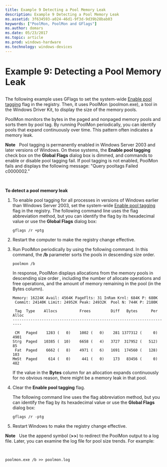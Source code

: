 ```yaml
---
title: Example 9 Detecting a Pool Memory Leak
description: Example 9 Detecting a Pool Memory Leak
ms.assetid: 3f634593-a024-46d1-9f3d-9d39b28bab03
keywords: ["PoolMon, PoolMon and GFlags"]
ms.author: domars
ms.date: 05/23/2017
ms.topic: article
ms.prod: windows-hardware
ms.technology: windows-devices
---
```


# Example 9: Detecting a Pool Memory Leak


## <span id="ddk_example_9___detecting_a_pool_memory_leak_dtools"></span><span id="DDK_EXAMPLE_9___DETECTING_A_POOL_MEMORY_LEAK_DTOOLS"></span>


The following example uses GFlags to set the system-wide [Enable pool tagging](enable-pool-tagging.md) flag in the registry. Then, it uses PoolMon (poolmon.exe), a tool in the Windows Driver Kit, to display the size of the memory pools.

PoolMon monitors the bytes in the paged and nonpaged memory pools and sorts them by pool tag. By running PoolMon periodically, you can identify pools that expand continuously over time. This pattern often indicates a memory leak.

**Note**   Pool tagging is permanently enabled in Windows Server 2003 and later versions of Windows. On these systems, the **Enable pool tagging** check box on the **Global Flags** dialog box is dimmed, and commands to enable or disable pool tagging fail.
If pool tagging is not enabled, PoolMon fails and displays the following message: "Query pooltags Failed c0000002."

 

**To detect a pool memory leak**

1.  To enable pool tagging for all processes in versions of Windows earlier than Windows Server 2003, set the system-wide [Enable pool tagging](enable-pool-tagging.md) flag in the registry. The following command line uses the flag abbreviation method, but you can identify the flag by its hexadecimal value or use the **Global Flags** dialog box:
    ```
    gflags /r +ptg 
    ```

2.  Restart the computer to make the registry change effective.

3.  Run PoolMon periodically by using the following command. In this command, the **/b** parameter sorts the pools in descending size order.

    ```
    poolmon /b 
    ```

    In response, PoolMon displays allocations from the memory pools in descending size order , including the number of allocate operations and free operations, and the amount of memory remaining in the pool (in the Bytes column).

    ```
    Memory: 16224K Avail: 4564K PageFlts: 31 InRam Krnl: 684K P: 680K
     Commit: 24140K Limit: 24952K Peak: 24932K  Pool N: 744K P: 2180K

     Tag  Type    Allocs          Frees         Diff   Bytes      Per Alloc
    -----------------------------------------------------------------------

     CM   Paged    1283 (   0)    1002 (   0)    281 1377312 (     0) 4901
    Strg  Paged   10385 (  10)    6658 (   4)   3727  317952 (   512)   85
     Fat  Paged    6662 (   8)    4971 (   6)   1691  174560 (   128)  103
    MmSt  Paged     614 (   0)     441 (   0)    173   83456 (     0)  482
    ```

    If the value in the **Bytes** column for an allocation expands continuously for no obvious reason, there might be a memory leak in that pool.

4.  Clear the **Enable pool tagging** flag.

    The following command line uses the flag abbreviation method, but you can identify the flag by its hexadecimal value or use the **Global Flags** dialog box:

    ```
    gflags /r -ptg 
    ```

5.  Restart Windows to make the registry change effective.

**Note**   Use the append symbol (**&gt;&gt;**) to redirect the PoolMon output to a log file. Later, you can examine the log file for pool size trends. For example:

 

```
poolmon.exe /b >> poolmon.log 
```

 

 





